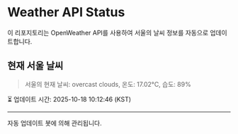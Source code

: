 
# Weather API Status

이 리포지토리는 OpenWeather API를 사용하여 서울의 날씨 정보를 자동으로 업데이트합니다.

## 현재 서울 날씨
> 서울의 현재 날씨: overcast clouds, 온도: 17.02°C, 습도: 89%

⏳ 업데이트 시간: 2025-10-18 10:12:46 (KST)

---
자동 업데이트 봇에 의해 관리됩니다.
